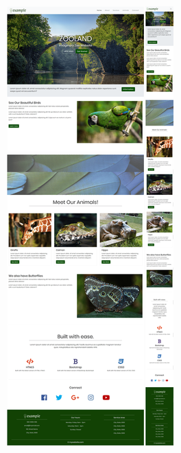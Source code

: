 ![Laptop version](screenshots/laptop-version.png?raw=true "Laptop version")
![Mobile version](screenshots/mobile-version.png?raw=true "Mobile version")
